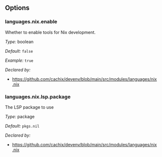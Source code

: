 [comment]: # (Do not edit this file as it is autogenerated. Go to docs/individual-docs if you want to make edits.)


[comment]: # (Please add your documentation on top of this line)

## Options

### languages\.nix\.enable

Whether to enable tools for Nix development\.



*Type:*
boolean



*Default:*
` false `



*Example:*
` true `

*Declared by:*
 - [https://github\.com/cachix/devenv/blob/main/src/modules/languages/nix\.nix](https://github.com/cachix/devenv/blob/main/src/modules/languages/nix.nix)



### languages\.nix\.lsp\.package



The LSP package to use



*Type:*
package



*Default:*
` pkgs.nil `

*Declared by:*
 - [https://github\.com/cachix/devenv/blob/main/src/modules/languages/nix\.nix](https://github.com/cachix/devenv/blob/main/src/modules/languages/nix.nix)
